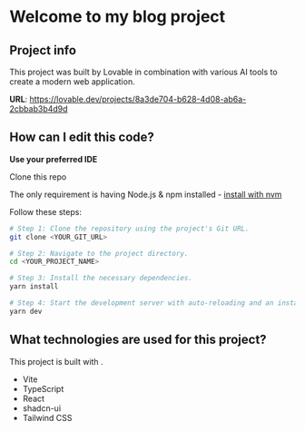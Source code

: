 # Welcome to my blog project

## Project info

This project was built by Lovable in combination with various AI tools to create a modern web application.

**URL**: https://lovable.dev/projects/8a3de704-b628-4d08-ab6a-2cbbab3b4d9d

## How can I edit this code?

**Use your preferred IDE**

Clone this repo

The only requirement is having Node.js & npm installed - [install with nvm](https://github.com/nvm-sh/nvm#installing-and-updating)

Follow these steps:

```sh
# Step 1: Clone the repository using the project's Git URL.
git clone <YOUR_GIT_URL>

# Step 2: Navigate to the project directory.
cd <YOUR_PROJECT_NAME>

# Step 3: Install the necessary dependencies.
yarn install

# Step 4: Start the development server with auto-reloading and an instant preview.
yarn dev
```

## What technologies are used for this project?

This project is built with .

- Vite
- TypeScript
- React
- shadcn-ui
- Tailwind CSS